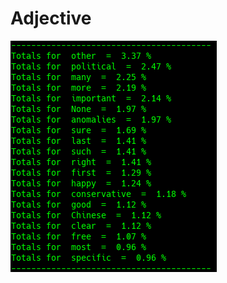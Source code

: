 # Adjective

![Google Congressional Hearing Adjectives sorted by percent \(top 20\)](../../.gitbook/assets/2018-12-28-152136_330x370_scrot.png)

